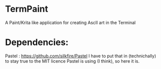 # TermPaint
A Paint/Krita like application for creating AscII art in the Terminal

# Dependencies:
Pastel : https://github.com/silkfire/Pastel
I have to put that in (technichally) to stay true to the MIT licence Pastel is using (I think), so here it is.
